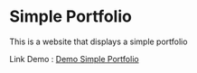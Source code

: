 # Simple Portfolio
 This is a website that displays a simple portfolio

Link Demo :
<a href="https://practice-my-porfolio-simple.netlify.app/" target="_blank">Demo Simple Portfolio</a>
